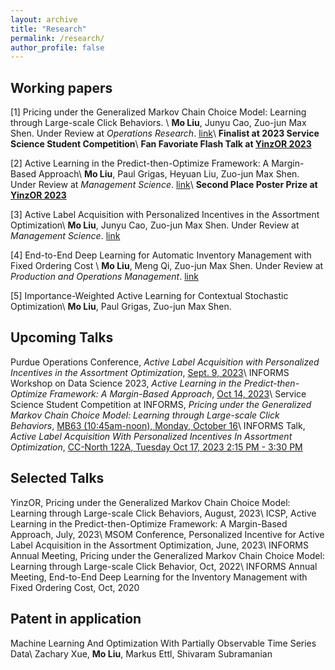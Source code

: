 ```yaml
---
layout: archive
title: "Research"
permalink: /research/
author_profile: false
---
```


## Working papers


[1] Pricing under the Generalized Markov Chain Choice Model: Learning through Large-scale Click Behaviors. \\
**Mo Liu**, Junyu Cao, Zuo-jun Max Shen. Under Review at _Operations Research_. [link](https://papers.ssrn.com/sol3/papers.cfm?abstract_id=4158054)\\
**Finalist at 2023 Service Science Student Competition**\\
**Fan Favoriate Flash Talk at [YinzOR 2023](https://yinzor.cmuinforms.org/)**


[2] Active Learning in the Predict-then-Optimize Framework: A Margin-Based Approach\\
**Mo Liu**, Paul Grigas, Heyuan Liu, Zuo-jun Max Shen. Under Review at _Management Science_. [link](http://arxiv.org/abs/2305.06584)\\
**Second Place Poster Prize at [YinzOR 2023](https://yinzor.cmuinforms.org/)**


[3] Active Label Acquisition with Personalized Incentives in the Assortment Optimization\\
**Mo Liu**, Junyu Cao, Zuo-jun Max Shen. Under Review at _Management Science_. [link](https://papers.ssrn.com/sol3/papers.cfm?abstract_id=4487888)


[4] End-to-End Deep Learning for Automatic Inventory Management with Fixed Ordering Cost \\
**Mo Liu**, Meng Qi, Zuo-jun Max Shen. Under Review at _Production and Operations Management_. [link](https://papers.ssrn.com/sol3/papers.cfm?abstract_id=3888897)

[5] Importance-Weighted Active Learning for Contextual Stochastic Optimization\\
**Mo Liu**, Paul Grigas, Zuo-jun Max Shen.





## Upcoming Talks

Purdue Operations Conference, _Active Label Acquisition with Personalized Incentives in the Assortment Optimization_, <ins>Sept. 9, 2023</ins>\\
INFORMS Workshop on Data Science 2023, _Active Learning in the Predict-then-Optimize Framework: A Margin-Based Approach_, <ins>Oct 14, 2023</ins>\\
Service Science Student Competition at INFORMS, _Pricing under the Generalized Markov Chain Choice Model: Learning through Large-scale Click Behaviors_, <ins>MB63 (10:45am-noon), Monday, October 16</ins>\\
INFORMS Talk, _Active Label Acquisition With Personalized Incentives In Assortment Optimization_,
<ins>CC-North 122A, Tuesday Oct 17, 2023 2:15 PM - 3:30 PM</ins>


## Selected Talks

YinzOR, Pricing under the Generalized Markov Chain Choice Model: Learning through Large-scale Click Behaviors, August, 2023\\
ICSP, Active Learning in the Predict-then-Optimize Framework: A Margin-Based Approach, July, 2023\\
MSOM Conference, Personalized Incentive for Active Label Acquisition in the Assortment Optimization, June, 2023\\
INFORMS Annual Meeting, Pricing under the Generalized Markov Chain Choice Model: Learning through Large-scale Click Behavior, Oct, 2022\\
INFORMS Annual Meeting, End-to-End Deep Learning for the Inventory Management with Fixed Ordering Cost, Oct, 2020


## Patent in application

Machine Learning And Optimization With Partially Observable Time Series Data\\
Zachary Xue, **Mo Liu**, Markus Ettl, Shivaram Subramanian

